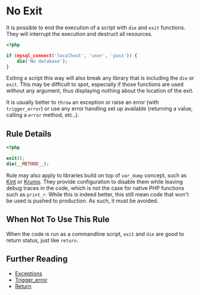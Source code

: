 <!-- Good Practices -->
# No Exit

It is possible to end the execution of a script with `die` and `exit` functions. They will interrupt the execution and destruct all resources. 

```php
<?php

if (mysql_connect('localhost', 'user', 'pass')) {
	die('No database');
}

```

Exiting a script this way will also break any library that is including the `die` or `exit`. This may be difficult to spot, especially if those functions are used without any argument, thus displaying nothing about the location of the exit. 

It is usually better to `throw` an exception or raise an error (with `trigger_error`) or use any error handling set up available (returning a value, calling a `error` method, etc..). 

 

## Rule Details


```php
<?php

exit();
die(__METHOD__);

```

Rule may also apply to libraries build on top of `var_dump` concept, such as [Kint](http://raveren.github.io/kint/) or [Krumo](http://krumo.sourceforge.net/). They provide configuration to disable them while leaving debug traces in the code, which is not the case for native PHP functions such as `print_r`. While this is indeed better, this still mean code that won't be used is pushed to production. As such, it must be avoided. 

## When Not To Use This Rule

When the code is run as a commandline script, `exit` and `die` are good to return status, just like `return`. 


## Further Reading

* [Exceptions](http://php.net/language.exceptions)
* [Trigger_error](http://php.net/function.trigger-error)
* [Return](http://php.net/function.return)
